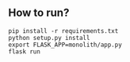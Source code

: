 ## How to run?
    pip install -r requirements.txt
    python setup.py install
    export FLASK_APP=monolith/app.py 
    flask run